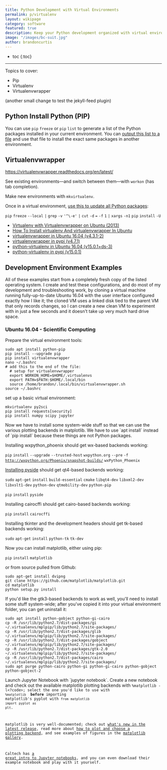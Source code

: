 ```yaml
---
title: Python Development with Virtual Environments
permalink: p/virtualenv
layout: wikipage
category: software
featured: true
description: Keep your Python development organized with virtual environments.
image: "/images/bc-suit.jpg"
author: brandoncurtis
---
```


* toc
{:toc}

----

Topics to cover:

-   Pip
-   Virtualenv
-   Virtualenvwrapper

(another small change to test the jekyll-feed plugin)

Python Install Python (PIP)
---------------------------

You can use `pip` `freeze` or `pip` `list` to generate a list of the Python packages installed in your current environment. You can [output this list to a file](http://stackoverflow.com/questions/18966564/pip-freeze-vs-pip-list) and use that file to install the exact same packages in another environment.

Virtualenvwrapper
-----------------

<https://virtualenvwrapper.readthedocs.org/en/latest/>

See existing environments—and switch between them—with `workon` (has tab completion).

Make new environments with `mkvirtualenv`.

Once in a virtual environment, [use this to update all Python packages](http://stackoverflow.com/questions/2720014/upgrading-all-packages-with-pip):

`pip` `freeze` `--local` `|` `grep` `-v` `'^\-e'` `|` `cut` `-d` `=` `-f` `1` `|` `xargs` `-n1` `pip` `install` `-U`

-   [Virtualenv with Virtualenvwrapper on Ubuntu (2013)](http://roundhere.net/journal/virtualenv-ubuntu-12-10/)
-   [How To Install virtualenv And virtualenvwrapper In Ubuntu](http://www.unixmen.com/install-virtualenv-virtualenvwrapper-ubuntu/)
-   [virtualenvwrapper in Ubuntu 16.04 (v4.3.1-2)](https://launchpad.net/ubuntu/xenial/+source/virtualenvwrapper)
-   [virtualenvwrapper in pypi (v4.7.1)](https://pypi.python.org/pypi/virtualenvwrapper/)
-   [python-virtualenv in Ubuntu 16.04 (v15.0.1+ds-3)](https://launchpad.net/ubuntu/xenial/+source/python-virtualenv)
-   [python-virtualenv in pypi (v15.0.1)](https://pypi.python.org/pypi/virtualenv)

Development Environment Examples
--------------------------------

All of these examples start from a completely fresh copy of the listed operating system. I create and test these configurations, and do most of my development and troubleshooting work, by cloning a virtual machine running fully-up-to-date Ubuntu 16.04 with the user interface configured exactly how I like it; the cloned VM uses a linked disk tied to the parent VM that only records changes, so I can create a new clean VM to experiment with in just a few seconds and it doesn't take up very much hard drive space.

### Ubuntu 16.04 - Scientific Computing

Prepare the virtual environment tools:

    sudo apt install python-pip
    pip install --upgrade pip
    pip install virtualenvwrapper
    nano ~/.bashrc
    # add this to the end of the file:
      # setup for virtualenvwrapper
      export WORKON_HOME=$HOME/.virtualenvs
      export PATH=$PATH:$HOME/.local/bin
      source /home/brandon/.local/bin/virtualenvwrapper.sh
    source ~/.bashrc

set up a basic virtual environment:

    mkvirtualenv py2sci
    pip install requests[security]
    pip install numpy scipy jupyter

Now we have to install some system-wide stuff so that we can use the various plotting backends in matplotlib. We have to use \`apt install\` instead of \`pip install\` because these things are not Python packages.

Installing wxpython_phoenix should get wx-based backends working:

`pip` `install` `--upgrade` `--trusted-host` `wxpython.org` `--pre` `-f` [`http://wxpython.org/Phoenix/snapshot-builds/`](http://wxpython.org/Phoenix/snapshot-builds/) `wxPython_Phoenix`

[Installing pyside](https://fredrikaverpil.github.io/2015/09/11/installing-pyside-into-a-virtualenv/) should get qt4-based backends working:

`sudo` `apt-get` `install` `build-essential` `cmake` `libqt4-dev` `libxml2-dev` `libxslt1-dev` `python-dev` `qtmobility-dev` `python-pip`

`pip` `install` `pyside`

Installing cairocffi should get cairo-based backends working:

`pip` `install` `cairocffi`

Installing tkinter and the development headers should get tk-based backends working:

`sudo` `apt-get` `install` `python-tk` `tk-dev`

Now you can install matplotlib, either using pip:

`pip` `install` `matplotlib`

or from source pulled from Github:

    sudo apt-get install dvipng
    git clone https://github.com/matplotlib/matplotlib.git
    cd matplotlib
    python setup.py install

If you'd like the gtk3-based backends to work as well, you'll need to install some stuff system-wide; after you've copied it into your virtual environment folder, you can get uninstall it:

    sudo apt install python-gobject python-gi-cairo
    cp -R /usr/lib/python2.7/dist-packages/gi ~/.virtualenvs/mplpip/lib/python2.7/site-packages/
    cp -R /usr/lib/python2.7/dist-packages/glib ~/.virtualenvs/mplpip/lib/python2.7/site-packages/
    cp -R /usr/lib/python2.7/dist-packages/gobject ~/.virtualenvs/mplpip/lib/python2.7/site-packages/
    cp -R /usr/lib/python2.7/dist-packages/gtk-2.0 ~/.virtualenvs/mplpip/lib/python2.7/site-packages/
    cp -R /usr/lib/python2.7/dist-packages/cairo ~/.virtualenvs/mplpip/lib/python2.7/site-packages/
    sudo apt purge python-cairo python-gi python-gi-cairo python-gobject python-gobject-2

Launch Jupyter Notebook with \`jupyter notebook\`. Create a new notebook and check out the available matplotlib plotting backends with <code>%matplotlib -l&lt;?code&gt;; select the one you'd like to use with `%matplotlib` <backend> **before** importing matplotlib's pyplot with `from` `matplotlib` `import` `pyplot` `as` `plt`.

matplotlib is very well-documented; check out [what's new in the latest release](http://matplotlib.org/users/whats_new.html), read more about [how to plot and choose a plotting backend](http://matplotlib.org/faq/usage_faq.html), and see examples of figures in the [matplotlib gallery](http://matplotlib.org/faq/usage_faq.html).

Caltech has [a great intro to Jupyter notebooks](http://bebi103.caltech.edu/2015/tutorials/t0b_intro_to_jupyter_notebooks.html), and you can even download their example notebook and play with it yourself.
